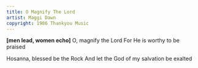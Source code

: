 ```yaml
---
title: O Magnify The Lord
artist: Maggi Dawn
copyright: 1986 Thankyou Music
---
```


<strong>[men lead, women echo]</strong>
O, magnify the Lord
For He is worthy to be praised

Hosanna, blessed be the Rock
And let the God of my salvation be exalted

